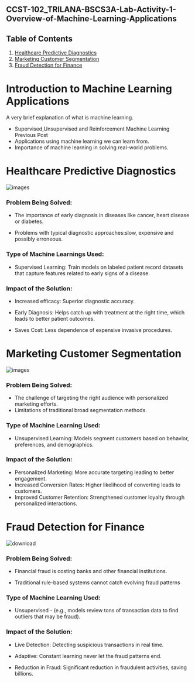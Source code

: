 ## **CCST-102_TRILANA-BSCS3A-Lab-Activity-1-Overview-of-Machine-Learning-Applications**

## Table of Contents

1.   [Healthcare Predictive Diagnostics](#healthcare-predictive-diagnostics)
2.   [Marketing Customer Segmentation](#marketing-customer-segmentation)
3.   [ Fraud Detection for Finance](#fraud-detection-for-finance)


# Introduction to Machine Learning Applications
 A very brief explanation of what is machine learning.
* Supervised,Unsupervised and Reinforcement Machine Learning Previous Post
* Applications using machine learning we can learn from.
* Importance of machine learning in solving real-world problems.

# Healthcare Predictive Diagnostics
 ![images](https://github.com/user-attachments/assets/c5bb8d04-a9c1-4fe3-9aff-eac551c2d240)

### Problem Being Solved:

* The importance of early diagnosis in diseases like cancer, heart disease or diabetes.

* Problems with typical diagnostic approaches:slow, expensive and possibly erroneous.

### Type of Machine Learnings Used:

* Supervised Learning: Train models on labeled patient record datasets that capture features related to early signs of a disease.

### Impact of the Solution:

* Increased efficacy: Superior diagnostic accuracy.

* Early Diagnosis: Helps catch up with treatment at the right time, which leads to better patient outcomes.

* Saves Cost: Less dependence of expensive invasive procedures.

# Marketing Customer Segmentation
![images](https://github.com/user-attachments/assets/2e3f0218-8ad0-403c-9c17-3a2f9afcfad8)

### Problem Being Solved:

* The challenge of targeting the right audience with personalized marketing efforts.
* Limitations of traditional broad segmentation methods.

### Type of Machine Learning Used:

* Unsupervised Learning: Models segment customers based on behavior, preferences, and demographics.

### Impact of the Solution:

* Personalized Marketing: More accurate targeting leading to better engagement.
* Increased Conversion Rates: Higher likelihood of converting leads to customers.
* Improved Customer Retention: Strengthened customer loyalty through personalized interactions.

#  Fraud Detection for Finance
![download](https://github.com/user-attachments/assets/aac698d6-b247-4a25-916f-40d58d04ff78)

### Problem Being Solved:

* Financial fraud is costing banks and other financial institutions.

* Traditional rule-based systems cannot catch evolving fraud patterns

### Type of Machine Learning Used:

* Unsupervised - (e.g., models review tons of transaction data to find outliers that may be fraud).

### Impact of the Solution:

* Live Detection: Detecting suspicious transactions in real time.

* Adaptive: Constant learning never let the fraud patterns end.

* Reduction in Fraud: Significant reduction in fraudulent activities, saving billions.




